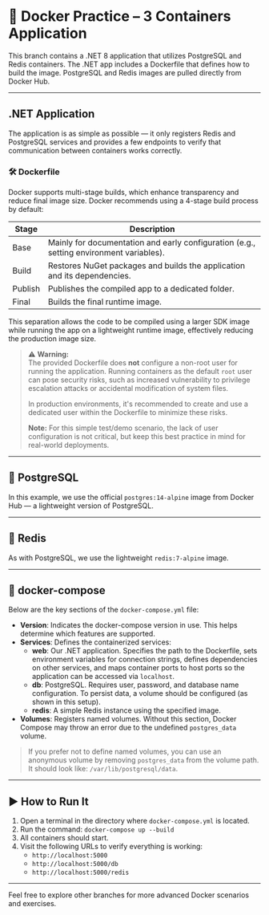 # 🐳 Docker Practice –  3 Containers Application

This branch contains a .NET 8 application that utilizes PostgreSQL and Redis containers. The .NET app includes a Dockerfile that defines how to build the image. PostgreSQL and Redis images are pulled directly from Docker Hub.

---

## .NET Application

The application is as simple as possible — it only registers Redis and PostgreSQL services and provides a few endpoints to verify that communication between containers works correctly.

### 🛠️ Dockerfile

Docker supports multi-stage builds, which enhance transparency and reduce final image size. Docker recommends using a 4-stage build process by default:

| Stage   | Description                                                                 |
|---------|-----------------------------------------------------------------------------|
| Base | Mainly for documentation and early configuration (e.g., setting environment variables). |
| Build   | Restores NuGet packages and builds the application and its dependencies.    |
| Publish | Publishes the compiled app to a dedicated folder.                          |
| Final   | Builds the final runtime image.                                             |

This separation allows the code to be compiled using a larger SDK image while running the app on a lightweight runtime image, effectively reducing the production image size.

> ⚠️ **Warning:**  
> The provided Dockerfile does **not** configure a non-root user for running the application. Running containers as the default `root` user can pose security risks, such as increased vulnerability to privilege escalation attacks or accidental modification of system files.  
> 
> In production environments, it's recommended to create and use a dedicated user within the Dockerfile to minimize these risks.  
> 
> **Note:** For this simple test/demo scenario, the lack of user configuration is not critical, but keep this best practice in mind for real-world deployments.

---

## 🐘 PostgreSQL

In this example, we use the official `postgres:14-alpine` image from Docker Hub — a lightweight version of PostgreSQL.

---

## 🧠 Redis

As with PostgreSQL, we use the lightweight `redis:7-alpine` image.

---

## 📄 docker-compose

Below are the key sections of the `docker-compose.yml` file:

- **Version**: Indicates the docker-compose version in use. This helps determine which features are supported.
- **Services**: Defines the containerized services:
  - **web**: Our .NET application. Specifies the path to the Dockerfile, sets environment variables for connection strings, defines dependencies on other services, and maps container ports to host ports so the application can be accessed via `localhost`.
  - **db**: PostgreSQL. Requires user, password, and database name configuration. To persist data, a volume should be configured (as shown in this setup).
  - **redis**: A simple Redis instance using the specified image.
- **Volumes**: Registers named volumes. Without this section, Docker Compose may throw an error due to the undefined `postgres_data` volume.  
  
> If you prefer not to define named volumes, you can use an anonymous volume by removing `postgres_data` from the volume path. It should look like: `/var/lib/postgresql/data`.

---

## ▶️ How to Run It

1. Open a terminal in the directory where `docker-compose.yml` is located.
2. Run the command: `docker-compose up --build`
3. All containers should start.
4. Visit the following URLs to verify everything is working:
   - `http://localhost:5000`
   - `http://localhost:5000/db`
   - `http://localhost:5000/redis`

---

Feel free to explore other branches for more advanced Docker scenarios and exercises.
